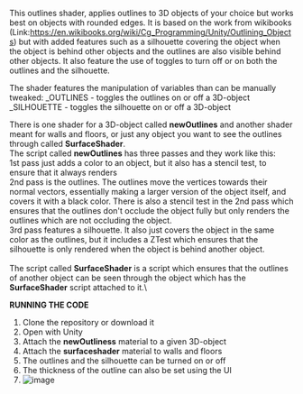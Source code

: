 This outlines shader, applies outlines to 3D objects of your choice but works best on objects with rounded edges. 
It is based on the work from wikibooks (Link:https://en.wikibooks.org/wiki/Cg_Programming/Unity/Outlining_Objects) but with added features such as a silhouette covering the object when the object is behind other objects and the outlines are also visible behind other objects. It also feature the use of toggles to turn off or on both the outlines and the silhouette. 

The shader features the manipulation of variables than can be manually tweaked:
   _OUTLINES - toggles the outlines on or off a 3D-object
   _SILHOUETTE - toggles the silhouette on or off a 3D-object
 
 There is one shader for a 3D-object called **newOutlines** and another shader meant for walls and floors, or just any object you want to see the outlines through called **SurfaceShader**.\
 The script called **newOutlines** has three passes and they work like this:\
  1st pass just adds a color to an object, but it also has a stencil test, to ensure that it always renders\
  2nd pass is the outlines. The outlines move the vertices towards their normal vectors, essentially making a larger version of the object itself, and covers it with a black color. There is also a stencil test in the 2nd pass which ensures that the outlines don't occlude the object fully but only renders the outlines which are not occluding the object.\
  3rd pass features a silhouette. It also just covers the object in the same color as the outlines, but it includes a ZTest which ensures that the silhouette is only rendered when the object is behind another object.\
 \
The script called **SurfaceShader** is a script which ensures that the outlines of another object can be seen through the object which has the **SurfaceShader** script attached to it.\
   
**RUNNING THE CODE**
1. Clone the repository or download it
2. Open with Unity
3. Attach the **newOutliness** material to a given 3D-object
4. Attach the **surfaceshader** material to walls and floors
5. The outlines and the silhouette can be turned on or off 
6. The thickness of the outline can also be set using the UI
7. ![image](https://user-images.githubusercontent.com/81185865/205144683-ed21c33e-dd63-457a-915d-dd11cae676ff.png)
